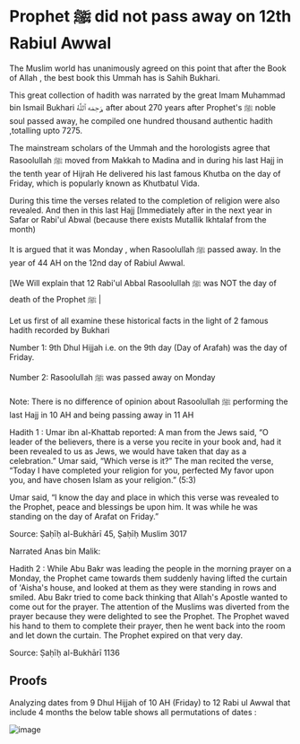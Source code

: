 # Prophet ﷺ did not pass away on 12th Rabiul Awwal

The Muslim world has unanimously agreed on this point that after the Book of Allah , the best book this Ummah has is Sahih Bukhari.

This great collection of hadith was narrated by the great Imam Muhammad bin Ismail Bukhari رَحِمَه ٱللَّٰهُ, after about 270 years after Prophet's ﷺ noble soul passed away, he compiled one hundred thousand authentic hadith ,totalling upto 7275.


The mainstream scholars of the Ummah and the horologists agree that Rasoolullah ﷺ moved from Makkah to Madina and in during his last Hajj in the tenth year of Hijrah He delivered his last famous Khutba on the day of Friday, which is popularly known as Khutbatul Vida.

During this time the verses related to the completion of religion were also revealed. And then in this last Hajj [Immediately after in the next year in Safar or Rabi'ul Abwal (because there exists Mutallik Ikhtalaf from the month)

It is argued that it was Monday , when Rasoolullah ﷺ passed away. In the year of 44 AH on the 12nd day of Rabiul Awwal.

[We Will explain that 12 Rabi'ul Abbal Rasoolullah ﷺ was NOT the day of death of the Prophet ﷺ |

Let us first of all examine these historical facts in the light of 2 famous hadith recorded by Bukhari 

Number 1: 9th Dhul Hijjah i.e. on the 9th day (Day of Arafah) was the day of Friday.

Number 2: Rasoolullah ﷺ was passed away on Monday

Note: There is no difference of opinion about Rasoolullah ﷺ performing the last Hajj in 10 AH and being passing away in 11 AH

Hadith 1 : Umar ibn al-Khattab reported: A man from the Jews said, “O leader of the believers, there is a verse you recite in your book and, had it been revealed to us as Jews, we would have taken that day as a celebration.” Umar said, “Which verse is it?” The man recited the verse, “Today I have completed your religion for you, perfected My favor upon you, and have chosen Islam as your religion.” (5:3)

Umar said, “I know the day and place in which this verse was revealed to the Prophet, peace and blessings be upon him. It was while he was standing on the day of Arafat on Friday.”

Source: Ṣaḥīḥ al-Bukhārī 45, Ṣaḥīḥ Muslim 3017

Narrated Anas bin Malik:

Hadith 2 : While Abu Bakr was leading the people in the morning prayer on a Monday, the Prophet came towards them suddenly having lifted the curtain of 'Aisha's house, and looked at them as they were standing in rows and smiled. Abu Bakr tried to come back thinking that Allah's Apostle wanted to come out for the prayer. The attention of the Muslims was diverted from the prayer because they were delighted to see the Prophet. The Prophet waved his hand to them to complete their prayer, then he went back into the room and let down the curtain. The Prophet expired on that very day.

Source: Ṣaḥīḥ al-Bukhārī 1136

## Proofs
Analyzing dates from 9 Dhul Hijjah of 10 AH (Friday) to 12 Rabi ul Awwal that include 4 months the below table shows all permutations of dates :
	
![image](https://user-images.githubusercontent.com/30997178/205539080-e454fb52-d861-4e3b-be36-2a809deb117a.png)

